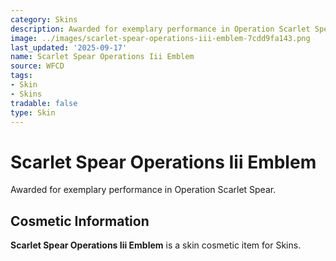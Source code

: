 ```yaml
---
category: Skins
description: Awarded for exemplary performance in Operation Scarlet Spear.
image: ../images/scarlet-spear-operations-iii-emblem-7cdd9fa143.png
last_updated: '2025-09-17'
name: Scarlet Spear Operations Iii Emblem
source: WFCD
tags:
- Skin
- Skins
tradable: false
type: Skin
---
```


# Scarlet Spear Operations Iii Emblem

Awarded for exemplary performance in Operation Scarlet Spear.

## Cosmetic Information

**Scarlet Spear Operations Iii Emblem** is a skin cosmetic item for Skins.

